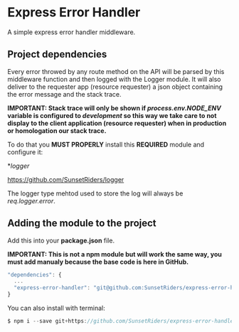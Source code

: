 # Express Error Handler
A simple express error handler middleware.

## Project dependencies

Every error throwed by any route method on the API will be parsed by this middleware function and then logged with the Logger module. It will also deliver to the requester app (resource requester) a json object containing the error message and the stack trace.

**IMPORTANT: Stack trace will only be shown if *process.env.NODE_ENV* variable is configured to *development* so this way we take care to not display to the client application (resource requester) when in production or homologation our stack trace.**

To do that you **MUST PROPERLY** install this **REQUIRED** module and configure it:

**logger*

https://github.com/SunsetRiders/logger

The logger type mehtod used to store the log will always be *req.logger.error*.

## Adding the module to the project

Add this into your **package.json** file.

**IMPORTANT: This is not a npm module but will work the same way, you must add manualy because the base code is here in GitHub.**

```javascript
"dependencies": {
  ...
  "express-error-handler": "git@github.com:SunsetRiders/express-error-handler.git"
}
 ```
 
 You can also install with terminal:
 
 ```javascript
 $ npm i --save git+https://github.com/SunsetRiders/express-error-handler.git
 ```
